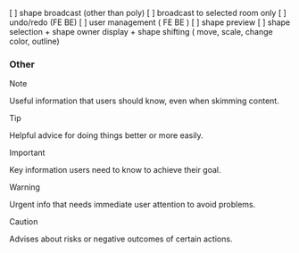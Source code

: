 [ ] shape broadcast (other than poly)
[ ] broadcast to selected room only
[ ] undo/redo (FE BE)
[ ] user management ( FE BE )
[ ] shape preview
[ ] shape selection + shape owner display + shape shifting ( move, scale, change color, outline)


### Other
> [!NOTE]
> Useful information that users should know, even when skimming content.

> [!TIP]
> Helpful advice for doing things better or more easily.

> [!IMPORTANT]
> Key information users need to know to achieve their goal.

> [!WARNING]
> Urgent info that needs immediate user attention to avoid problems.

> [!CAUTION]
> Advises about risks or negative outcomes of certain actions.

